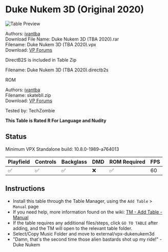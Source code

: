 ﻿# Duke Nukem 3D (Original 2020)

![Table Preview](../../images/vpx-dukenukem3d.png)

Authors: [ivantba](https://www.vpforums.org/index.php?showuser=123858)  
Download File Name: Duke Nukem 3D (TBA 2020).rar  
Filename: Duke Nukem 3D (TBA 2020).vpx  
Download: [VP Forums](https://www.vpforums.org/index.php?app=downloads&showfile=14731)

DirectB2S is included in Table Zip
  
Filename: Duke Nukem 3D (TBA 2020).directb2s

ROM 

Authors: [ivantba](https://www.vpforums.org/index.php?showuser=123858)  
Filename: skatebll.zip  
Download: [VP Forums](https://www.vpforums.org/index.php?app=downloads&showfile=674)

Tested by: TechZombie

**This Table is Rated R For Language and Nudity**

## Status 

Minimum VPX Standalone build: 10.8.0-1989-a764013

| Playfield | Controls | Backglass | DMD | ROM Required | FPS | 
|-----------|----------|-----------|-----|--------------|-----|
| :white_check_mark: | :white_check_mark: | :white_check_mark: | :x: | :white_check_mark: | 60 |

## Instructions

- Install this table through the Table Manager, using the `Add Table` > `Manual` page
- If you need help, more information found on the wiki: [TM - Add Table - Manual](https://github.com/LegendsUnchained/vpx-standalone-alp4k/wiki/%5B04%5D-%F0%9F%A7%A1-TM-%E2%80%90-Other-Features#add-table---manual)
- If the table requires any additional files/steps, click `GO TO TABLE` after adding, and the TM will open to the relevant table folder.
- Select/Copy Music Folder and move to external/vpx-dukenukem3d
- "Damn, that's the second time those alien bastards shot up my ride!" - Duke Nukem

